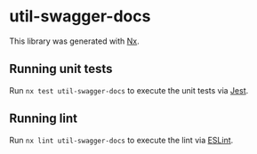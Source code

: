 # util-swagger-docs

This library was generated with [Nx](https://nx.dev).

## Running unit tests

Run `nx test util-swagger-docs` to execute the unit tests via [Jest](https://jestjs.io).

## Running lint

Run `nx lint util-swagger-docs` to execute the lint via [ESLint](https://eslint.org/).
